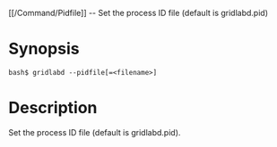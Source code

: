 [[/Command/Pidfile]] -- Set the process ID file (default is gridlabd.pid)

# Synopsis

~~~
bash$ gridlabd --pidfile[=<filename>]                                  
~~~

# Description

Set the process ID file (default is gridlabd.pid).

